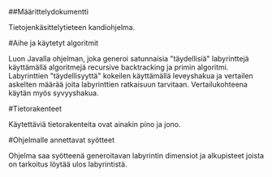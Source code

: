##Määrittelydokumentti

Tietojenkäsittelytieteen kandiohjelma.

#Aihe ja käytetyt algoritmit 

Luon Javalla ohjelman, joka generoi satunnaisia "täydellisiä" labyrinttejä käyttämällä algoritmejä recursive backtracking ja primin algoritmi.
Labyrinttien "täydellisyyttä" kokeilen käyttämällä leveyshakua ja vertailen askelten määrää joita labyrinttien ratkaisuun tarvitaan. Vertailukohteena 
käytän myös syvyyshakua.

#Tietorakenteet

Käytettäviä tietorakenteita ovat ainakin pino ja jono.

#Ohjelmalle annettavat syötteet

Ohjelma saa syötteenä generoitavan labyrintin dimensiot ja alkupisteet joista on tarkoitus löytää ulos labyrintistä.


